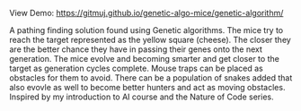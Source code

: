 View Demo: https://gitmuj.github.io/genetic-algo-mice/genetic-algorithm/

A pathing finding solution found using Genetic algorithms. The mice try to reach the target represented as the yellow square (cheese). The closer they are the better chance they have in passing their genes onto  the next generation. The mice evolve and becoming smarter and get closer to the target as generation cycles complete. Mouse traps can be placed  as obstacles for them to avoid. There can be a population of snakes  added that also evovle as well to become better hunters and act as moving obstacles. Inspired by my introduction to AI course and the Nature of Code series. 
